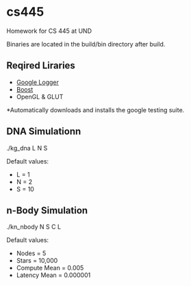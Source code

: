 cs445
===

Homework for CS 445 at UND

Binaries are located in the build/bin directory after build.

Reqired Liraries
---
- [Google Logger](https://code.google.com/p/google-glog/)
- [Boost](http://www.boost.org/)
- OpenGL & GLUT

\*Automatically downloads and installs the google testing suite.


DNA Simulationn
---
./kg_dna L N S

Default values:
- L = 1
- N = 2
- S = 10

n-Body Simulation
---
./kn_nbody N S C L

Default values:
- Nodes = 5
- Stars = 10,000
- Compute Mean = 0.005
- Latency Mean = 0.000001


